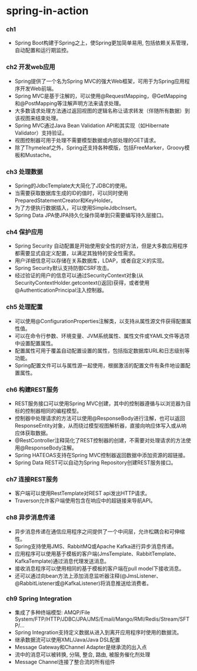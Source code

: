 # spring-in-action
### ch1 
- Spring Boot构建于Spring之上，使Spring更加简单易用, 包括依赖关系管理，自动配置和运行期监控。

### ch2 开发web应用
- Spring提供了一个名为Spring MVC的强大Web框架，可用于为Spring应用程序开发Web前端。
- Spring MVC是基于注解的，可以使用@RequestMapping，@GetMapping和@PostMapping等注解声明方法来请求处理。
- 大多数请求处理方法通过返回视图的逻辑名称让请求转发（伴随所有数据）到该视图来结束处理。
- Spring MVC通过Java Bean Validation API和其实现（如Hibernate Validator）支持验证。
- 视图控制器可用于处理不需要模型数据或内部处理的GET请求。
- 除了Thymeleaf之外，Spring还支持各种模版，包括FreeMarker，Groovy模板和Mustache。

### ch3 处理数据
- Spring的JdbcTemplate大大简化了JDBC的使用。
- 当需要获取数据库生成的ID的值时，可以同时使用PreparedStatementCreator和KeyHolder。
- 为了方便执行数据插入，可以使用SimpleJdbcInsert。
- Spring Data JPA使JPA持久化操作简单到只需要编写持久层接口。

### ch4 保护应用
- Spring Security 自动配置是开始使用安全性的好方法，但是大多数应用程序都需要显式自定义配置，以满足其独特的安全性需求。
- 用户详细信息可以存储在关系数据库，LDAP，或者自定义的实现。
- Spring Security默认支持防御CSRF攻击。
- 经过验证的用户的信息可以通过SecurityContext对象(从SecurityContextHolder.getcontext()返回)获得，或者使用@AuthenticationPrincipal注入控制器。

### ch5 处理配置
- 可以使用@ConfigurationProperties注解类，以支持从属性源文件获得配置属性值。
- 可以在命令行参数、环境变量、JVM系统属性、属性文件或YAML文件等选项中设置配置属性。
- 配置属性可用于覆盖自动配置设置的属性，包括指定数据库URL和日志级别等功能。
- Spring配置文件可以与属性源一起使用，根据激活的配置文件有条件地设置配置属性。

### ch6 构建REST服务
- REST服务接口可以使用Spring MVC创建，其中的控制器遵循与以浏览器为目标的控制器相同的编程模型。
- 控制器中处理请求的方法可以使用@ResponseBody进行注解，也可以返回ResponseEntity对象，从而绕过模型视图解析器，直接向响应体写入或从响应体获取数据。
- @RestController注释简化了REST控制器的创建，不需要对处理请求的方法使用@ResponseBody注解。
- Spring HATEOAS支持在Spring MVC控制器返回数据中添加资源的超链接。
- Spring Data REST可以自动为Spring Repository创建REST服务接口。

### ch7 连接REST服务
- 客户端可以使用RestTemplate对REST api发出HTTP请求。
- Traverson允许客户端使用包含在响应中的超链接来导航API。

### ch8 异步消息传递
- 异步消息传递在通信应用程序之间提供了一个中间层，允许松耦合和可伸缩性。
- Spring支持使用JMS、RabbitMQ或Apache Kafka进行异步消息传递。
- 应用程序可以使用基于模板的客户端(JmsTemplate、RabbitTemplate、KafkaTemplate)通过消息代理发送消息。
- 接收消息程序可以使用相同的基于模板的客户端在pull model下接收消息。
- 还可以通过向bean方法上添加消息监听器注释(@JmsListener、@RabbitListener或@KafkaListener)将消息推送给消费者。

### ch9 Spring Integration
- 集成了多种终端模型: AMQP/File System/FTP/HTTP/JDBC/JPA/JMS/Email/Mango/RMI/Redis/Stream/SFTP/...
- Spring Integration支持定义数据从进入到离开应用程序时使用的数据流。
- 继承数据流可以使用XML/Java/Java DSL配置
- Message Gateway和Channel Adapter是继承流的出入点
- 流中的消息可以被转换, 分隔, 整合, 路由, 被服务催化剂处理
- Message Channel连接了整合流的所有组件






